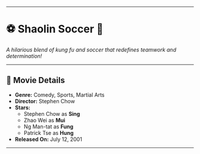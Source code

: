  

---

# ⚽ Shaolin Soccer 🥋  
*A hilarious blend of kung fu and soccer that redefines teamwork and determination!*  

---

## 🎥 Movie Details  
- **Genre:** Comedy, Sports, Martial Arts  
- **Director:** Stephen Chow   
- **Stars:**  
  - Stephen Chow as **Sing**  
  - Zhao Wei as **Mui**  
  - Ng Man-tat as **Fung**  
  - Patrick Tse as **Hung**  
- **Released On:** July 12, 2001  

---
